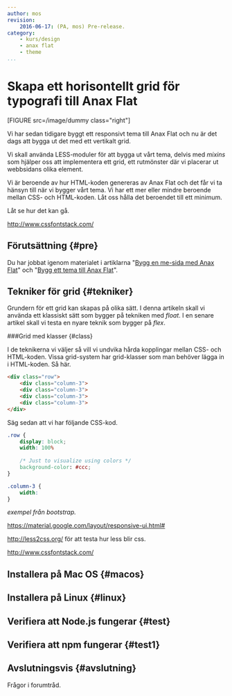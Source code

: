 ```yaml
---
author: mos
revision:
    2016-06-17: (PA, mos) Pre-release.
category:
    - kurs/design
    - anax flat
    - theme
...
```

Skapa ett horisontellt grid för typografi till Anax Flat
===================================

[FIGURE src=/image/dummy class="right"]

Vi har sedan tidigare byggt ett responsivt tema till Anax Flat och nu är det dags att bygga ut det med ett vertikalt grid.

Vi skall använda LESS-moduler för att bygga ut vårt tema, delvis med *mixins* som hjälper oss att implementera ett grid, ett rutmönster där vi placerar ut webbsidans olika element.

<!--more-->

Vi är beroende av hur HTML-koden genereras av Anax Flat och det får vi ta hänsyn till när vi bygger vårt tema. Vi har ett mer eller mindre beroende mellan CSS- och HTML-koden. Låt oss hålla det beroendet till ett minimum.

Låt se hur det kan gå.


http://www.cssfontstack.com/



Förutsättning {#pre}
-------------------------------

Du har jobbat igenom materialet i artiklarna "[Bygg en me-sida med Anax Flat](kunskap/bygg-me-sida-med-anax-flat)" och "[Bygg ett tema till Anax Flat](kunskap/bygg-ett-tema-till-anax-flat)".



Tekniker för grid {#tekniker}
-------------------------------

Grundern för ett grid kan skapas på olika sätt. I denna artikeln skall vi använda ett klassiskt sätt som bygger på tekniken med *float*. I en senare artikel skall vi testa en nyare teknik som bygger på *flex*.



###Grid med klasser {#class}

I de teknikerna vi väljer så vill vi undvika hårda kopplingar mellan CSS- och HTML-koden. Vissa grid-system har grid-klasser som man behöver lägga in i HTML-koden. Så här.

```html
<div class="row">
    <div class="column-3">
    <div class="column-3">
    <div class="column-3">
    <div class="column-3">
</div>
```

Säg sedan att vi har följande CSS-kod.

```css
.row {
    display: block;
    width: 100%
    
    /* Just to visualize using colors */
    background-color: #ccc;
}

.column-3 {
    width: 
}

```



*exempel från bootstrap.*



https://material.google.com/layout/responsive-ui.html#

http://less2css.org/ för att testa hur less blir css.

http://www.cssfontstack.com/


Installera på Mac OS {#macos}
-------------------------------




Installera på Linux {#linux}
-------------------------------



Verifiera att Node.js fungerar {#test}
-------------------------------

Verifiera att npm fungerar {#test1}
-------------------------------


Avslutningsvis {#avslutning}
------------------------------

Frågor i forumtråd.
